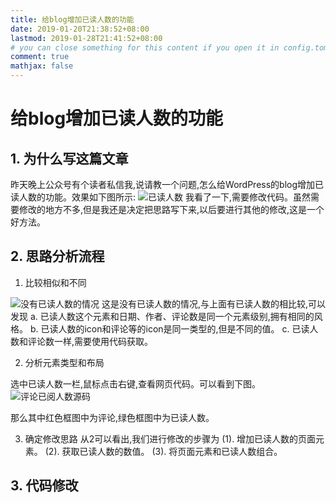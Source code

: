 ```yaml
---
title: 给blog增加已读人数的功能
date: 2019-01-20T21:38:52+08:00
lastmod: 2019-01-28T21:41:52+08:00
# you can close something for this content if you open it in config.toml.
comment: true
mathjax: false
---
```


# 给blog增加已读人数的功能

## 1. 为什么写这篇文章

昨天晚上公众号有个读者私信我,说请教一个问题,怎么给WordPress的blog增加已读人数的功能。效果如下图所示:
![已读人数](./有已读人数.jpg)
我看了一下,需要修改代码。虽然需要修改的地方不多,但是我还是决定把思路写下来,以后要进行其他的修改,这是一个好方法。

## 2. 思路分析流程
1. 比较相似和不同
 
![没有已读人数的情况](./没有已读人数.jpg)
这是没有已读人数的情况,与上面有已读人数的相比较,可以发现
a. 已读人数这个元素和日期、作者、评论数是同一个元素级别,拥有相同的风格。
b. 已读人数的icon和评论等的icon是同一类型的,但是不同的值。
c. 已读人数和评论数一样,需要使用代码获取。

2. 分析元素类型和布局

选中已读人数一栏,鼠标点击右键,查看网页代码。可以看到下图。
![评论已阅人数源码](./评论和已阅人数源码分析.jpg)

那么其中红色框图中为评论,绿色框图中为已读人数。

3. 确定修改思路
从2可以看出,我们进行修改的步骤为
(1). 增加已读人数的页面元素。
(2). 获取已读人数的数值。
(3). 将页面元素和已读人数组合。

## 3. 代码修改
